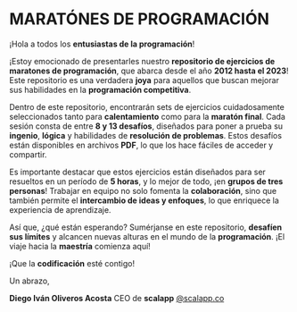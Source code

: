# MARATÓNES DE PROGRAMACIÓN

¡Hola a todos los **entusiastas de la programación**!

¡Estoy emocionado de presentarles nuestro **repositorio de ejercicios de maratones de programación**, que abarca desde el año **2012 hasta el 2023**! Este repositorio es una verdadera **joya** para aquellos que buscan mejorar sus habilidades en la **programación competitiva**.

Dentro de este repositorio, encontrarán sets de ejercicios cuidadosamente seleccionados tanto para **calentamiento** como para la **maratón final**. Cada sesión consta de entre **8 y 13 desafíos**, diseñados para poner a prueba su **ingenio**, **lógica** y habilidades de **resolución de problemas**. Estos desafíos están disponibles en archivos **PDF**, lo que los hace fáciles de acceder y compartir.

Es importante destacar que estos ejercicios están diseñados para ser resueltos en un período de **5 horas**, y lo mejor de todo, ¡en **grupos de tres personas**! Trabajar en equipo no solo fomenta la **colaboración**, sino que también permite el **intercambio de ideas y enfoques**, lo que enriquece la experiencia de aprendizaje.

Así que, ¿qué están esperando? Sumérjanse en este repositorio, **desafíen sus límites** y alcancen nuevas alturas en el mundo de la **programación**. ¡El viaje hacia la **maestría** comienza aquí!

¡Que la **codificación** esté contigo!

Un abrazo,

**Diego Iván Oliveros Acosta**
CEO de **scalapp**
[@scalapp.co]([http://scalapp.co/])
